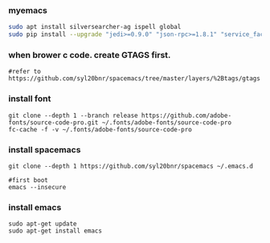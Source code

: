### myemacs
```sh
sudo apt install silversearcher-ag ispell global 
sudo pip install --upgrade "jedi>=0.9.0" "json-rpc>=1.8.1" "service_factory>=0.1.5" flake8 hy autoflake
```
### when brower c code. create GTAGS first.
```
#refer to https://github.com/syl20bnr/spacemacs/tree/master/layers/%2Btags/gtags
```
### install font
```
git clone --depth 1 --branch release https://github.com/adobe-fonts/source-code-pro.git ~/.fonts/adobe-fonts/source-code-pro
fc-cache -f -v ~/.fonts/adobe-fonts/source-code-pro
```
### install spacemacs
```
git clone --depth 1 https://github.com/syl20bnr/spacemacs ~/.emacs.d

#first boot
emacs --insecure
```
### install emacs
```
sudo apt-get update
sudo apt-get install emacs
```
